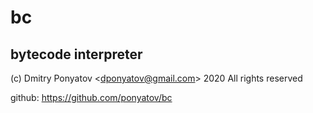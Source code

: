 #  bc
## bytecode interpreter

(c) Dmitry Ponyatov <<dponyatov@gmail.com>> 2020 All rights reserved

github: https://github.com/ponyatov/bc
